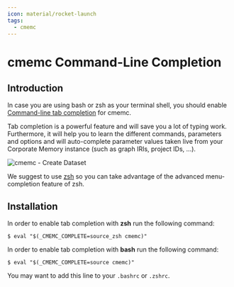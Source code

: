 ```yaml
---
icon: material/rocket-launch
tags:
  - cmemc
---
```

# cmemc Command-Line Completion

## Introduction

In case you are using bash or zsh as your terminal shell, you should enable [Command-line tab completion](https://en.wikipedia.org/wiki/Command-line_completion) for cmemc.

Tab completion is a powerful feature and will save you a lot of typing work.
Furthermore, it will help you to learn the different commands, parameters and options and will auto-complete parameter values taken live from your Corporate Memory instance (such as graph IRIs, project IDs, ...).

![cmemc - Create Dataset](22.1-cmemc-create-dataset.gif "cmemc - Create Dataset")

We suggest to use [zsh](https://en.wikipedia.org/wiki/Z_shell) so you can take advantage of the advanced menu-completion feature of zsh.

## Installation

In order to enable tab completion with **zsh** run the following command:

``` shell-session title="completion setup for zsh"
$ eval "$(_CMEMC_COMPLETE=source_zsh cmemc)"
```

In order to enable tab completion with **bash** run the following command:

``` shell-session title="completion setup for bash"
$ eval "$(_CMEMC_COMPLETE=source cmemc)"
```

You may want to add this line to your `.bashrc` or `.zshrc`.



